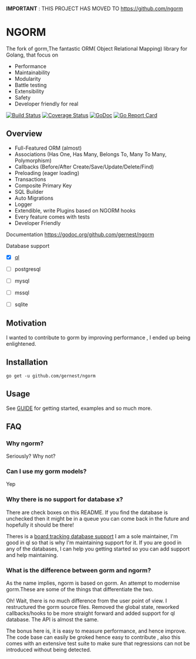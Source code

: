 __IMPORTANT__ : THIS PROJECT HAS MOVED TO https://github.com/ngorm 

# NGORM

 The fork of gorm,The fantastic ORM( Object Relational Mapping) library for Golang, that focus on

* Performance
* Maintainability
* Modularity
* Battle testing
* Extensibility
* Safety
* Developer friendly for real

[![Build Status](https://travis-ci.org/gernest/ngorm.svg?branch=master)](https://travis-ci.org/gernest/ngorm) [![Coverage Status](https://coveralls.io/repos/github/gernest/ngorm/badge.svg?branch=master)](https://coveralls.io/github/gernest/ngorm?branch=master) [![GoDoc](https://godoc.org/github.com/gernest/ngorm?status.svg)](https://godoc.org/github.com/gernest/ngorm) [![Go Report Card](https://goreportcard.com/badge/github.com/gernest/ngorm)](https://goreportcard.com/report/github.com/gernest/ngorm)

## Overview

* Full-Featured ORM (almost)
* Associations (Has One, Has Many, Belongs To, Many To Many, Polymorphism)
* Callbacks (Before/After Create/Save/Update/Delete/Find)
* Preloading (eager loading)
* Transactions
* Composite Primary Key
* SQL Builder
* Auto Migrations
* Logger
* Extendible, write Plugins based on NGORM hooks
* Every feature comes with tests
* Developer Friendly

Documentation https://godoc.org/github.com/gernest/ngorm

Database support

- [x] [ql](https://godoc.org/github.com/cznic/ql)
- [ ] postgresql
- [ ] mysql
- [ ] mssql
- [ ] sqlite


##  Motivation

I wanted to contribute to gorm by improving performance , I ended up being
enlightened.

## Installation

	go get -u github.com/gernest/ngorm



## Usage

See [GUIDE](GUIDE.md) for getting started, examples and so much more.

##  FAQ

### Why ngorm?

Seriously? Why not?

###  Can I use my gorm models?

Yep

### Why there is no support for database x?

There are check boxes on this README. If you find the database is unchecked then
it might be in a queue you can come back in the future and hopefully it should be
there!

Theres is a [board tracking database support](https://github.com/gernest/ngorm/projects/2)
I am a sole maintainer, I'm good in ql so that is why I'm maintaining support
for it. If you are good in any of the databases, I can help you getting started
so you can add support and help maintaining.

### What is the difference between gorm and ngorm?

As the name implies, ngorm is based on gorm. An attempt to modernise gorm.These
are some of the things that differentiate the two.

Oh! Wait, there is no much difference from the user point of view. I
restructured the gorm  source files. Removed the global state, reworked
callbacks/hooks to be more straight forward and added support for ql database.
The API is almost the same.

The bonus here is, it is easy to measure performance, and hence improve. The
code base can easily be groked hence easy to contribute  , also this comes with
an extensive test suite to make sure that regressions can not be introduced
without being detected.
